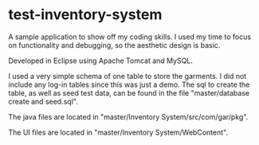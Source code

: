 # test-inventory-system

A sample application to show off my coding skills.  I used my time to focus on functionality and debugging, so the aesthetic design is basic.

Developed in Eclipse using Apache Tomcat and MySQL.

I used a very simple schema of one table to store the garments.  I did not include any log-in tables since this was just a demo.  The sql to create the table, as well as seed test data, can be found in the file "master/database create and seed.sql".

The java files are located in "master/Inventory System/src/com/gar/pkg".

The UI files are located in "master/Inventory System/WebContent".
